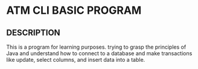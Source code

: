 # ATM CLI BASIC PROGRAM

## DESCRIPTION

This is a program for learning purposes.
trying to grasp the principles of Java and understand
how to connect to a database and make transactions like
update, select columns, and insert data into a table.
